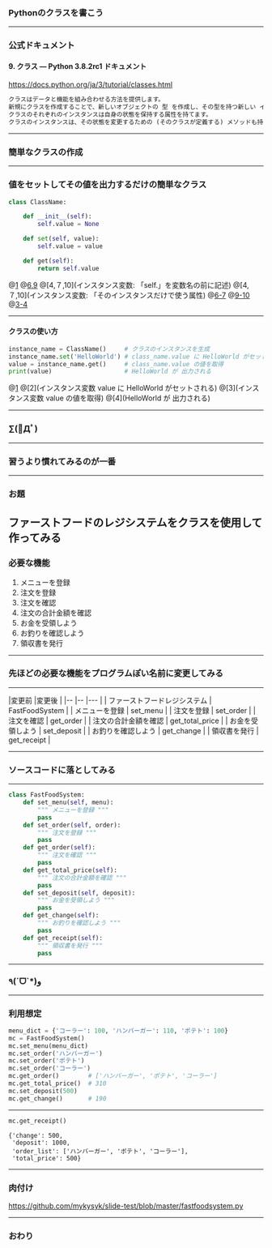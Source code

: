 ### Pythonのクラスを書こう

---

### 公式ドキュメント

#### 9. クラス — Python 3.8.2rc1 ドキュメント

https://docs.python.org/ja/3/tutorial/classes.html


```txt
クラスはデータと機能を組み合わせる方法を提供します。 
新規にクラスを作成することで、新しいオブジェクトの 型 を作成し、その型を持つ新しい インスタンス が作れます。 
クラスのそれぞれのインスタンスは自身の状態を保持する属性を持てます。 
クラスのインスタンスは、その状態を変更するための (そのクラスが定義する) メソッドも持てます。
```

---

### 簡単なクラスの作成

---

### 値をセットしてその値を出力するだけの簡単なクラス

```python
class ClassName:

    def __init__(self):
        self.value = None

    def set(self, value):
        self.value = value

    def get(self):
        return self.value
```

@[1](クラス名：class文の後にそのクラスの名前を付けます)
@[6,9](メソッド：「def」に続けてメソッド名を記述、第一引数に必ずselfを記述)
@[4,７,10](インスタンス変数: 「self.」を変数名の前に記述)
@[4,７,10](インスタンス変数: 「そのインスタンスだけで使う属性)
@[6-7](インスタンス変数に値をセットするメソッド)
@[9-10](インスタンス変数から値を取得するメソッド)
@[3-4](コンストラクタ：クラスのインスタンスが生成された際に呼び出される)

---

#### クラスの使い方 

```python
instance_name = ClassName()     # クラスのインスタンスを生成
instance_name.set('HelloWorld') # class_name.value に HelloWorld がセットされる
value = instance_name.get()     # class_name.value の値を取得
print(value)                    # HelloWorld が 出力される
```

@[1](クラスのインスタンスを生成)
@[2](インスタンス変数 value に HelloWorld がセットされる)
@[3](インスタンス変数 value の値を取得)
@[4](HelloWorld が 出力される)

---

### ∑(ﾟДﾟ)

---

### 習うより慣れてみるのが一番

---

### お題

ファーストフードのレジシステムをクラスを使用して作ってみる
---

### 必要な機能

1. メニューを登録
1. 注文を登録
1. 注文を確認
1. 注文の合計金額を確認
1. お金を受領しよう
1. お釣りを確認しよう
1. 領収書を発行

---

### 先ほどの必要な機能をプログラムぽい名前に変更してみる

---

|変更前                |変更後 |
|--                   |-- |--- |
| ファーストフードレジシステム | FastFoodSystem | 
| メニューを登録          | set_menu |
| 注文を登録            | set_order |
| 注文を確認            | get_order |
| 注文の合計金額を確認    | get_total_price |
| お金を受領しよう        | set_deposit |
| お釣りを確認しよう       | get_change |
| 領収書を発行          | get_receipt |

---

### ソースコードに落としてみる

---

```python
class FastFoodSystem:
    def set_menu(self, menu):
        """ メニューを登録 """
        pass
    def set_order(self, order):
        """ 注文を登録 """
        pass
    def get_order(self):
        """ 注文を確認 """
        pass
    def get_total_price(self):
        """ 注文の合計金額を確認 """
        pass
    def set_deposit(self, deposit):
        """ お金を受領しよう """
        pass
    def get_change(self):
        """ お釣りを確認しよう """
        pass
    def get_receipt(self):
        """ 領収書を発行 """
        pass
```
---

### ٩(ˊᗜˋ*)و 

---

### 利用想定

```python
menu_dict = {'コーラー': 100, 'ハンバーガー': 110, 'ポテト': 100}
mc = FastFoodSystem()
mc.set_menu(menu_dict)
mc.set_order('ハンバーガー')
mc.set_order('ポテト')
mc.set_order('コーラー')
mc.get_order()        # ['ハンバーガー', 'ポテト', 'コーラー']
mc.get_total_price()  # 310
mc.set_deposit(500)
mc.get_change()       # 190

```
---


```python
mc.get_receipt()
```


```
{'change': 500,
 'deposit': 1000,
 'order_list': ['ハンバーガー', 'ポテト', 'コーラー'],
 'total_price': 500}
```

---

### 肉付け

https://github.com/mykysyk/slide-test/blob/master/fastfoodsystem.py

---

### おわり
